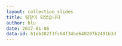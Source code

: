 ```yaml
---
layout: collection_slides
title: 팀장이 되었습니다
author: blu
date: 2017-01-06
data-id: 61eb382f3fc64f34be640207b2491b3d
---
```

